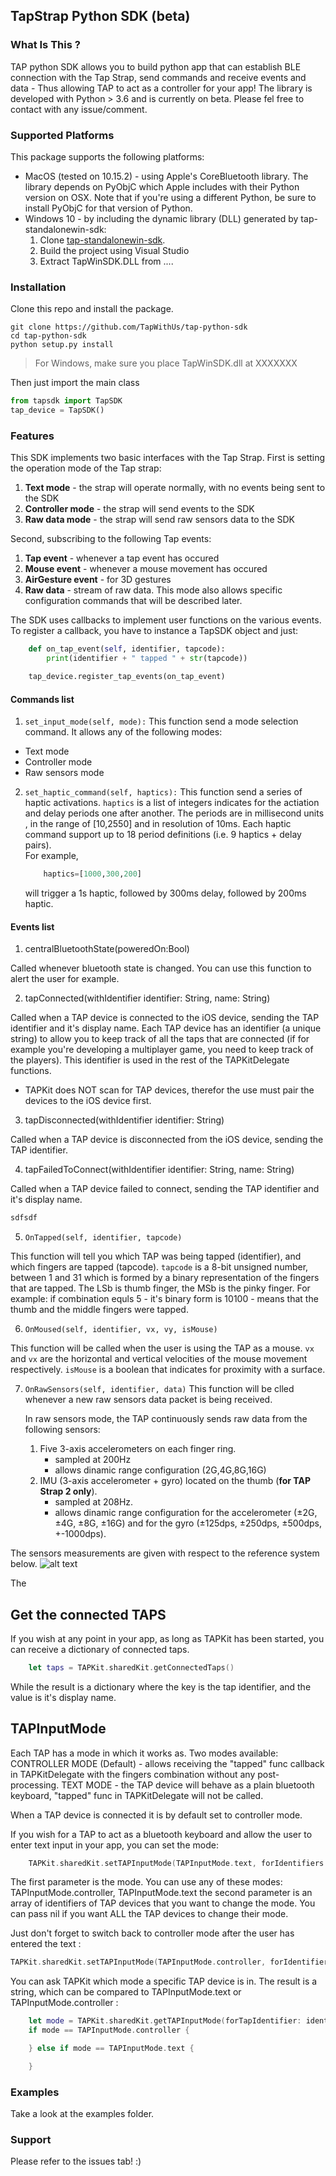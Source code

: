 ## TapStrap Python SDK (beta)

### What Is This ?

TAP python SDK allows you to build python app that can establish BLE connection with the Tap Strap, send commands and receive  events and data - Thus allowing TAP to act as a controller for your app!
The library is developed with Python > 3.6 and is currently on beta. Please fel free to contact with any issue/comment. 


### Supported Platforms
This package supports the following platforms:
* MacOS (tested on 10.15.2) - using Apple's CoreBluetooth library. The library depends on PyObjC which Apple includes with their Python version on OSX. Note that if you're using a different Python, be sure to install PyObjC for that version of Python.  
* Windows 10 - by including the dynamic library (DLL) generated by tap-standalonewin-sdk:
    1. Clone [tap-standalonewin-sdk](https://github.com/TapWithUs/tap-standalonewin-sdk).
    2. Build the project using Visual Studio
    3. Extract TapWinSDK.DLL from ....

### Installation  
Clone this repo and install the package.
```console
git clone https://github.com/TapWithUs/tap-python-sdk
cd tap-python-sdk
python setup.py install
```
> For Windows, make sure you place TapWinSDK.dll at XXXXXXX 

Then just import the main class
```python
from tapsdk import TapSDK
tap_device = TapSDK()
```

### Features

This SDK implements two basic interfaces with the Tap Strap.
First is setting the operation mode of the Tap strap:

1. **Text mode** - the strap will operate normally, with no events being sent to the SDK
2. **Controller mode** - the strap will send events to the SDK
3. **Raw data mode** - the strap will send raw sensors data to the SDK

Second, subscribing to the following Tap events:

1. **Tap event** - whenever a tap event has occured
2. **Mouse event** - whenever a mouse movement has occured
3. **AirGesture event** - for 3D gestures
4. **Raw data** - stream of raw data. This mode also allows specific configuration commands that will be described later.

The SDK uses callbacks to implement user functions on the various events. To register a callback, you have to instance a TapSDK object and just:

```python
    def on_tap_event(self, identifier, tapcode):
        print(identifier + " tapped " + str(tapcode))

    tap_device.register_tap_events(on_tap_event)
```
#### Commands list
1. ```set_input_mode(self, mode):```
This function send a mode selection command. It allows any of the following modes:
* Text mode
* Controller mode
* Raw sensors mode

2. ```set_haptic_command(self, haptics):```
This function send a series of haptic activations. ```haptics``` is a list of integers indicates for the actiation and delay periods one after another. The periods are in millisecond units , in the range of [10,2550] and in resolution of 10ms. Each haptic command support up to 18 period definitions (i.e. 9 haptics + delay pairs).  
For example, 
    ```python 
        haptics=[1000,300,200]
    ```  
    will trigger a 1s haptic, followed by 300ms delay, followed by 200ms haptic.


#### Events list
1. centralBluetoothState(poweredOn:Bool)

Called whenever bluetooth state is changed. You can use this function to alert the user for example.


2. tapConnected(withIdentifier identifier: String, name: String)

Called when a TAP device is connected to the iOS device, sending the TAP identifier and it's display name.
Each TAP device has an identifier (a unique string) to allow you to keep track of all the taps that are connected
(if for example you're developing a multiplayer game, you need to keep track of the players).
This identifier is used in the rest of the TAPKitDelegate functions.
* TAPKit does NOT scan for TAP devices, therefor the use must pair the devices to the iOS device first.


3. tapDisconnected(withIdentifier identifier: String)

Called when a TAP device is disconnected from the iOS device, sending the TAP identifier.



4. tapFailedToConnect(withIdentifier identifier: String, name: String)

Called when a TAP device failed to connect, sending the TAP identifier and it's display name.
```python
sdfsdf
```

5. ```OnTapped(self, identifier, tapcode)```

This function will tell you which TAP was being tapped (identifier), and which fingers are tapped (tapcode). ```tapcode``` is a 8-bit unsigned number, between 1 and 31 which is formed by a binary  representation of the fingers that are tapped.
The LSb is thumb finger, the MSb is the pinky finger. 
For example: if combination equls 5 - it's binary form is 10100 - means that the thumb and the middle fingers were tapped.

6. ```OnMoused(self, identifier, vx, vy, isMouse)```

This function will be called when the user is using the TAP as a mouse.
```vx``` and ```vx``` are the horizontal and vertical velocities of the mouse movement respectively.
```isMouse``` is a boolean that indicates for proximity with a surface.

7. ```OnRawSensors(self, identifier, data)```
This function will be clled whenever a new raw sensors data packet is being received.

    In raw sensors mode, the TAP continuously sends raw data from the following sensors:
    1. Five 3-axis accelerometers on each finger ring.
        * sampled at 200Hz
        * allows dinamic range configuration (2G,4G,8G,16G)
    2. IMU (3-axis accelerometer + gyro) located on the thumb (**for TAP Strap 2 only**).
        * sampled at 208Hz. 
        * allows dinamic range configuration for the accelerometer (±2G, ±4G, ±8G, ±16G) and for the gyro (±125dps, ±250dps, ±500dps, +-1000dps).

The sensors measurements are given with respect to the reference system below.
![alt text](TAP-axis-alpha.png "Tap Strap reference frame")

The



## Get the connected TAPS

If you wish at any point in your app, as long as TAPKit has been started, you can receive a dictionary of connected taps.

```swift
    let taps = TAPKit.sharedKit.getConnectedTaps()
```
While the result is a dictionary where the key is the tap identifier, and the value is it's display name.


## TAPInputMode

Each TAP has a mode in which it works as.
Two modes available:
CONTROLLER MODE (Default) - allows receiving the "tapped" func callback in TAPKitDelegate with the fingers combination without any post-processing.
TEXT MODE - the TAP device will behave as a plain bluetooth keyboard, "tapped" func in TAPKitDelegate will not be called.

When a TAP device is connected it is by default set to controller mode.

If you wish for a TAP to act as a bluetooth keyboard and allow the user to enter text input in your app, you can set the mode:

```swift
    TAPKit.sharedKit.setTAPInputMode(TAPInputMode.text, forIdentifiers: [String])
```

The first parameter is the mode. You can use any of these modes: TAPInputMode.controller, TAPInputMode.text
the second parameter is an array of identifiers of TAP devices that you want to change the mode. You can pass nil if you want ALL the TAP devices to change their mode.

Just don't forget to switch back to controller mode after the user has entered the text :

```swift
TAPKit.sharedKit.setTAPInputMode(TAPInputMode.controller, forIdentifiers: [String])
```

You can ask TAPKit which mode a specific TAP device is in.
The result is a string, which can be compared to TAPInputMode.text or TAPInputMode.controller :

```swift
    let mode = TAPKit.sharedKit.getTAPInputMode(forTapIdentifier: identifier)
    if mode == TAPInputMode.controller {

    } else if mode == TAPInputMode.text {

    }
```

### Examples

Take a look at the examples folder.

### Support

Please refer to the issues tab! :)



